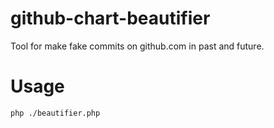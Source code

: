 # github-chart-beautifier

Tool for make fake commits on github.com in past and future.

# Usage
```shell
php ./beautifier.php
```
